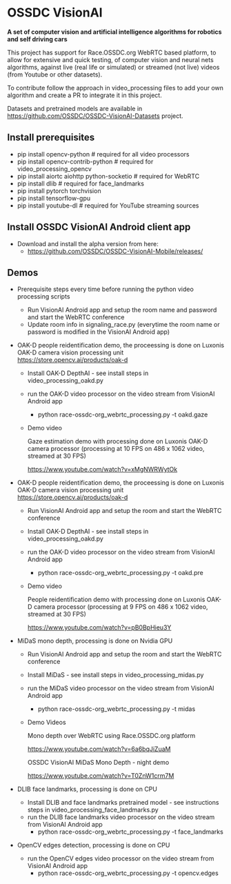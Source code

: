 # OSSDC VisionAI

**A set of computer vision and artificial intelligence algorithms for robotics and self driving cars**

This project has support for Race.OSSDC.org WebRTC based platform, to allow for extensive and quick testing, of computer vision and neural nets algorithms, against live (real life or simulated) or streamed (not live) videos (from Youtube or other datasets).

To contribute follow the approach in video_processing files to add your own algorithm and create a PR to integrate it in this project.

Datasets and pretrained models are available in https://github.com/OSSDC/OSSDC-VisionAI-Datasets project.

## Install prerequisites

- pip install opencv-python # required for all video processors
- pip install opencv-contrib-python # required for video_processing_opencv
- pip install aiortc aiohttp python-socketio # required for WebRTC
- pip install dlib # required for face_landmarks
- pip install pytorch torchvision
- pip install tensorflow-gpu
- pip install youtube-dl # required for YouTube streaming sources

## Install OSSDC VisionAI Android client app

- Download and install the alpha version from here:
    - https://github.com/OSSDC/OSSDC-VisionAI-Mobile/releases/

## Demos

- Prerequisite steps every time before running the python video processing scripts
    - Run VisionAI Android app and setup the room name and password and start the WebRTC conference
    - Update room info in signaling_race.py (everytime the room name or password is modified in the VisionAI Android app)

- OAK-D people reidentification demo, the proceessing is done on Luxonis OAK-D camera vision processing unit https://store.opencv.ai/products/oak-d
    - Install OAK-D DepthAI - see install steps in video_processing_oakd.py
    - run the OAK-D video processor on the video stream from VisionAI Android app
        - python race-ossdc-org_webrtc_processing.py -t oakd.gaze
    - Demo video
    
        Gaze estimation demo with processing done on Luxonis OAK-D camera processor (processing at 10 FPS on 486 x 1062 video, streamed at 30 FPS) 
        
        https://www.youtube.com/watch?v=xMgNWRWytOk

- OAK-D people reidentification demo, the proceessing is done on Luxonis OAK-D camera vision processing unit https://store.opencv.ai/products/oak-d
    - Run VisionAI Android app and setup the room and start the WebRTC conference
    - Install OAK-D DepthAI - see install steps in video_processing_oakd.py
    - run the OAK-D video processor on the video stream from VisionAI Android app
        - python race-ossdc-org_webrtc_processing.py -t oakd.pre
    - Demo video
    
        People reidentification demo with processing done on Luxonis OAK-D camera processor (processing at 9 FPS on 486 x 1062 video, streamed at 30 FPS) 
        
        https://www.youtube.com/watch?v=pB0BpHieu3Y

- MiDaS mono depth, processing is done on Nvidia GPU
    - Run VisionAI Android app and setup the room and start the WebRTC conference
    - Install MiDaS - see install steps in video_processing_midas.py
    - run the MiDaS video processor on the video stream from VisionAI Android app
        - python race-ossdc-org_webrtc_processing.py -t midas
    - Demo Videos

        Mono depth over WebRTC using Race.OSSDC.org platform
        
        https://www.youtube.com/watch?v=6a6bqJiZuaM

        OSSDC VisionAI MiDaS Mono Depth - night demo
        
        https://www.youtube.com/watch?v=T0ZnW1crm7M
        
- DLIB face landmarks, processing is done on CPU
    - Install DLIB and face landmarks pretrained model - see instructions steps in video_processing_face_landmarks.py
    - run the DLIB face landmarks video processor on the video stream from VisionAI Android app
        - python race-ossdc-org_webrtc_processing.py -t face_landmarks

- OpenCV edges detection, processing is done on CPU
    - run the OpenCV edges video processor on the video stream from VisionAI Android app
        - python race-ossdc-org_webrtc_processing.py -t opencv.edges
